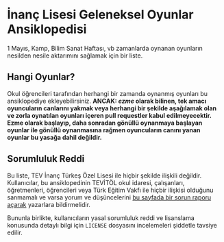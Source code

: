 # İnanç Lisesi Geleneksel Oyunlar Ansiklopedisi
1 Mayıs, Kamp, Bilim Sanat Haftası, vb zamanlarda oynanan oyunların nesilden nesile aktarımını sağlamak için bir liste.

## Hangi Oyunlar?
Okul öğrencileri tarafından herhangi bir zamanda oynanmış oyunları bu ansiklopediye ekleyebilirsiniz. **ANCAK: _ezme_ olarak bilinen, tek amacı oyuncuların canlarını yakmak veya herhangi bir şekilde aşağılamak olan ve zorla oynatılan oyunları içeren pull requestler kabul edilmeyecektir. Ezme olarak başlayıp, daha sonradan gönüllü oynanmaya başlayan oyunlar ile gönüllü oynanmasına rağmen oyuncuların canını yanan oyunlar bu yasağa dahil değildir.** 

## Sorumluluk Reddi
Bu liste, TEV İnanç Türkeş Özel Lisesi ile hiçbir şekilde ilişkili değildir. Kullanıcılar, bu ansiklopedinin TEVİTÖL okul idaresi, çalışanları, öğretmenleri, öğrencileri veya Türk Eğitim Vakfı ile hiçbir ilişkisi olduğunu sanmamalı ve varsa yorum ve düşüncelerini [bu sayfada bir sorun raporu açarak](https://github.com/egefeyzioglu/inanc-oyunlar/issues) yazarlara bildirmelidir.

Bununla birlikte, kullanıcıların yasal sorumluluk reddi ve lisanslama konusunda detaylı bilgi için `LICENSE` dosyasını incelemeleri şiddetle tavsiye edilir.
